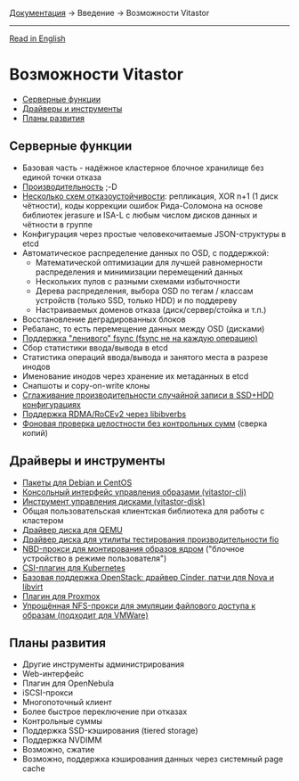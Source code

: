 [Документация](../../README-ru.md#документация) → Введение → Возможности Vitastor

-----

[Read in English](features.en.md)

# Возможности Vitastor

- [Серверные функции](#серверные-функции)
- [Драйверы и инструменты](#драйверы-и-инструменты)
- [Планы развития](#планы-развития)

## Серверные функции

- Базовая часть - надёжное кластерное блочное хранилище без единой точки отказа
- [Производительность](../performance/comparison1.ru.md) ;-D
- [Несколько схем отказоустойчивости](../config/pool.ru.md#scheme): репликация, XOR n+1 (1 диск чётности), коды коррекции ошибок
  Рида-Соломона на основе библиотек jerasure и ISA-L с любым числом дисков данных и чётности в группе
- Конфигурация через простые человекочитаемые JSON-структуры в etcd
- Автоматическое распределение данных по OSD, с поддержкой:
  - Математической оптимизации для лучшей равномерности распределения и минимизации перемещений данных
  - Нескольких пулов с разными схемами избыточности
  - Дерева распределения, выбора OSD по тегам / классам устройств (только SSD, только HDD) и по поддереву
  - Настраиваемых доменов отказа (диск/сервер/стойка и т.п.)
- Восстановление деградированных блоков
- Ребаланс, то есть перемещение данных между OSD (дисками)
- [Поддержка "ленивого" fsync (fsync не на каждую операцию)](../config/layout-cluster.ru.md#immediate_commit)
- Сбор статистики ввода/вывода в etcd
- Статистика операций ввода/вывода и занятого места в разрезе инодов
- Именование инодов через хранение их метаданных в etcd
- Снапшоты и copy-on-write клоны
- [Сглаживание производительности случайной записи в SSD+HDD конфигурациях](../config/osd.ru.md#throttle_small_writes)
- [Поддержка RDMA/RoCEv2 через libibverbs](../config/network.ru.md#rdma_device)
- [Фоновая проверка целостности без контрольных сумм](../config/osd.ru.md#auto_scrub) (сверка копий)

## Драйверы и инструменты

- [Пакеты для Debian и CentOS](../installation/packages.ru.md)
- [Консольный интерфейс управления образами (vitastor-cli)](../usage/cli.ru.md)
- [Инструмент управления дисками (vitastor-disk)](../usage/disk.ru.md)
- Общая пользовательская клиентская библиотека для работы с кластером
- [Драйвер диска для QEMU](../usage/qemu.ru.md)
- [Драйвер диска для утилиты тестирования производительности fio](../usage/fio.ru.md)
- [NBD-прокси для монтирования образов ядром](../usage/nbd.ru.md) ("блочное устройство в режиме пользователя")
- [CSI-плагин для Kubernetes](../installation/kubernetes.ru.md)
- [Базовая поддержка OpenStack: драйвер Cinder, патчи для Nova и libvirt](../installation/openstack.ru.md)
- [Плагин для Proxmox](../installation/proxmox.ru.md)
- [Упрощённая NFS-прокси для эмуляции файлового доступа к образам (подходит для VMWare)](../usage/nfs.ru.md)

## Планы развития

- Другие инструменты администрирования
- Web-интерфейс
- Плагин для OpenNebula
- iSCSI-прокси
- Многопоточный клиент
- Более быстрое переключение при отказах
- Контрольные суммы
- Поддержка SSD-кэширования (tiered storage)
- Поддержка NVDIMM
- Возможно, сжатие
- Возможно, поддержка кэширования данных через системный page cache
